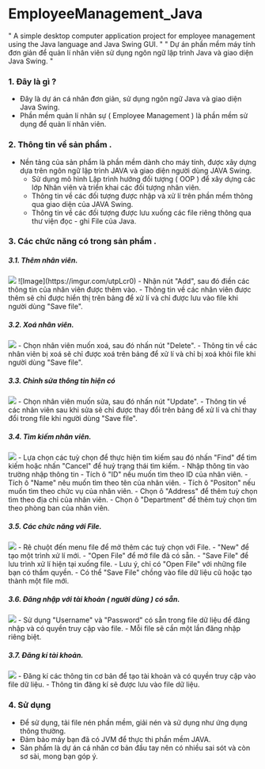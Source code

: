 # EmployeeManagement_Java

" A simple desktop computer application project for employee management using the Java language and Java Swing GUI. "
" Dự án phần mềm máy tính đơn giản để quản lí nhân viên sử dụng ngôn ngữ lập trình Java và giao diện Java Swing. " 

### 1. Đây là gì ?

- Đây là dự án cá nhân đơn giản, sử dụng ngôn ngữ Java và giao diện Java Swing.
- Phần mềm quản lí nhân sự ( Employee Management ) là phần mềm sử dụng để quản lí nhân viên.

### 2. Thông tin về sản phẩm .

- Nền tảng của sản phẩm là phần mềm dành cho máy tính, được xây dựng dựa trên ngôn ngữ lập trình JAVA và giao diện người dùng JAVA Swing.
    - Sử dụng mô hình Lập trình hướng đối tượng ( OOP ) để xây dựng các lớp Nhân viên và triển khai các đối tượng nhân viên.
    - Thông tin về các đối tượng được nhập và xử lí trên phần mềm thông qua giao diện của JAVA Swing.
    - Thông tin về các đối tượng được lưu xuống các file riêng thông qua thư viện đọc - ghi File của Java.

### 3. Các chức năng có trong sản phẩm .

##### 3.1. Thêm nhân viên.

<img src="https://imgur.com/utpLcr0">
![Image](https://imgur.com/utpLcr0)
- Nhận nút "Add", sau đó điền các thông tin của nhân viên được thêm vào.
- Thông tin về các nhân viên được thêm sẽ chỉ được hiển thị trên bảng để xử lí và chỉ được lưu vào file khi người dùng "Save file".

##### 3.2. Xoá nhân viên.

<img src="https://imgur.com/RnMUHk8">
- Chọn nhân viên muốn xoá, sau đó nhấn nút "Delete".
- Thông tin về các nhân viên bị xoá sẽ chỉ được xoá trên bảng để xử lí và chỉ bị xoá khỏi file khi người dùng "Save file".

##### 3.3. Chỉnh sửa thông tin hiện có

<img src="https://imgur.com/FUfhWF7">
- Chọn nhân viên muốn sửa, sau đó nhấn nút "Update".
- Thông tin về các nhân viên sau khi sửa sẽ chỉ được thay đổi trên bảng để xử lí và chỉ thay đổi trong file khi người dùng "Save file".

##### 3.4. Tìm kiếm nhân viên.

<img src="https://imgur.com/61kHEqf">
- Lựa chọn các tuỳ chọn để thực hiện tìm kiếm sau đó nhấn "Find" để tìm kiếm hoặc nhấn "Cancel" để huỷ trạng thái tìm kiếm.
  - Nhập thông tin vào trường nhập thông tin
    - Tích ô "ID" nếu muốn tìm theo ID của nhân viên.
    - Tích ô "Name" nêu muốn tìm theo tên của nhân viên.
    - Tích ô "Positon" nếu muốn tìm theo chức vụ của nhân viên.
  - Chọn ô "Address" để thêm tuỳ chọn tìm theo địa chỉ của nhân viên.
  - Chọn ô "Department" để thêm tuỳ chọn tìm theo phòng ban của nhân viên.
  
##### 3.5. Các chức năng với File.

<img src="https://imgur.com/eMYB1Ge">
- Rê chuột đến menu file để mở thêm các tuỳ chọn với File.
  - "New" để tạo một trình xử lí mới.
  - "Open File" để mở file đã có sẵn.
  - "Save File" để lưu trình xử lí hiện tại xuống file.
- Lưu ý, chỉ có "Open File" với những file bạn có thẩm quyền.
- Có thể "Save File" chồng vào file dữ liệu cũ hoặc tạo thành một file mới.

##### 3.6. Đăng nhập với tài khoản ( người dùng ) có sẵn.

<img src="https://imgur.com/aEm6OzC">
- Sử dụng "Username" và "Password" có sẵn trong file dữ liệu để đăng nhập và có quyền truy cập vào file.
- Mỗi file sẽ cần một lần đăng nhập riêng biệt.

##### 3.7. Đăng kí tài khoản.

<img src="https://imgur.com/CnTtMn2">
- Đăng kí các thông tin cơ bản để tạo tài khoản và có quyền truy cập vào file dữ liệu.
- Thông tin đăng kí sẽ được lưu vào file dữ liệu.

### 4. Sử dụng

- Để sử dụng, tải file nén phần mềm, giải nén và sử dụng như ứng dụng thông thường.
- Đảm bảo máy bạn đã có JVM để thực thi phần mềm JAVA.
- Sản phẩm là dự án cá nhân cơ bản đầu tay nên có nhiều sai sót và còn sơ sài, mong bạn góp ý.
